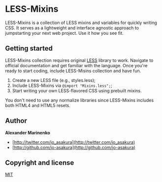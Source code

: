 # LESS-Mixins

LESS-Mixins is a collection of LESS mixins and variables for quickly writing CSS. It serves as a lightweight and interface agnostic approach to jumpstarting your next web project. Use it how you see fit.

## Getting started

LESS-Mixins collection requires original [LESS](http://lesscss.org) library to work. Navigate to official documentation and get familiar with the language. Once you're ready to start coding, include LESS-Misins collection and have fun.

1. Create a new LESS file (e.g., styles.less);
2. Include LESS-Mixins via `@import "Mixins.less";`;
3. Start writing your own LESS-flavored CSS using prebuilt mixins.

You don't need to use any normalize libraries since LESS-Mixins includes both HTML4 and HTML5 resets.

## Author

**Alexander Marinenko**

+ [http://twitter.com/jo_asakura](http://twitter.com/jo_asakura)
+ [http://github.com/jo-asakura](http://github.com/jo-asakura)

## Copyright and license

[MIT](LICENSE.md)
